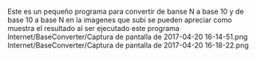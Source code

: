 Este es un pequeño programa para convertir de banse N a base 10 y de base 10 a base N en la imagenes que subi se pueden 
apreciar como muestra el resultado al ser ejecutado este programa
Internet/BaseConverter/Captura de pantalla de 2017-04-20 16-14-51.png
Internet/BaseConverter/Captura de pantalla de 2017-04-20 16-18-22.png
